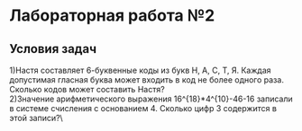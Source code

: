 # Лабораторная работа №2
## Условия задач
1)Настя составляет 6-буквенные коды из букв Н, А, С, Т, Я. Каждая допустимая гласная буква может входить в код не более одного раза. Сколько кодов может составить Настя?\
2)Значение арифметического выражения 16^{18}*4^{10}-46-16 записали в системе счисления с основанием 4. Сколько цифр 3 содержится в этой записи?\



